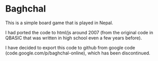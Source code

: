 # Baghchal

This is a simple board game that is played in Nepal. 

I had ported the code to html/js around 2007 (from the original code in QBASIC that was written in high school even a few years before).

I have decided to export this code to github from google code (code.google.com/p/baghchal-online), which has been discontinued.
